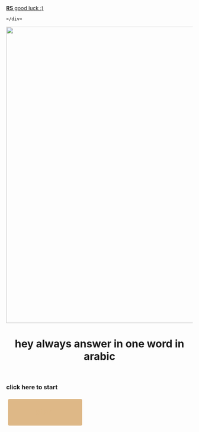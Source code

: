 <!DOCTYPE html>
<html>
<head>
<style>
.button {
  display: inline-block;
  border-radius: 4px;
  background-color: #DEB887;
  border: none;
  color: #DEB887;
  text-align: center;
  font-size: 28px;
  padding: 20px;
  width: 200px;
  transition: all 0.5s;
  cursor: pointer;
  margin: 5px;
}

.button span {
  cursor: pointer;
  display: inline-block;
  position: relative;
  transition: 0.5s;
}

.button span:after {
  content: '\00bb';
  position: absolute;
  opacity: 0;
  top: 0;
  right: -20px;
  transition: 0.5s;
}

.button:hover span {
  padding-right: 25px;
}

.button:hover span:after {
  opacity: 1;
  right: 0;
}


input[type=button], input[type=submit], input[type=reset] {
  background-color: #DEB887;
  border: none;
  color: white;
  padding: 16px 32px;
  text-decoration: none;
  margin: 4px 2px;
  cursor: pointer;

}


</style>
  </head>
  
<title> get ur playlist</title>
<meta charset="UTF-8">
<meta name="viewport" content="width=device-width, initial-scale=1">
<link rel="stylesheet" href="https://www.w3schools.com/w3css/4/w3.css">
<body>

<!-- Navbar (sit on top) -->
<div class="w3-top">
  <div class="w3-bar w3-white w3-wide w3-padding w3-card">
    <a href="#home" class="w3-bar-item w3-button"><b>RS</b> good luck :)</a>
    <!-- Float links to the right. Hide them on small screens -->
    <div class="w3-right w3-hide-small">
     
    </div>
  </div>
</div>

<!-- Header -->
<header class="w3-display-container w3-content w3-wide" style="max-width:1500px;" id="home">
  <img class="w3-image" src="https://www.thoughtco.com/thmb/fAYpR55rUfe254T84eJY03chw-c=/3547x3547/smart/filters:no_upscale()/illustration-to-the-divine-comedy-by-dante-alighieri--abyss-of-hell---1480-1490--found-in-the-collection-of-the-biblioteca-apostolica-vaticana--486777773-5c3a03c246e0fb00016261f2.jpg" alt="Architecture" width="1500" height="800">
  <div class="w3-display-middle w3-margin-top w3-center">
    <h1 class="w3-xxlarge w3-text-white"><span class="w3-padding w3-black w3-opacity-min"><b>hey</b></span> <span class="w3-hide-small w3-text-light-grey">always answer in one word in arabic</span></h1>
  </div>
</header>

<!-- Page content -->
<div class="w3-content w3-padding" style="max-width:1564px">

  <!-- Project Section -->
  <div class="w3-container w3-padding-32" id="start">
    <h3 class="w3-border-bottom w3-border-light-grey w3-padding-16">click here to start</h3>
  </div>

<input class="button" name="start" id="start" type="button" value="start" onclick="window.open('code92.html')" />

   
 
 

 

</body>
</html>
